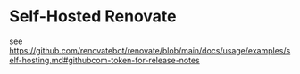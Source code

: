 # Self-Hosted Renovate

see https://github.com/renovatebot/renovate/blob/main/docs/usage/examples/self-hosting.md#githubcom-token-for-release-notes
